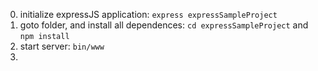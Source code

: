 0. initialize expressJS application: `express expressSampleProject`
0. goto folder, and install all dependences: `cd expressSampleProject` and `npm install`
0. start server: `bin/www`
0.
